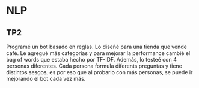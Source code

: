 # NLP

## TP2

Programé un bot basado en reglas. Lo diseñé para una tienda que vende café. 
Le agregué más categorías y para mejorar la performance cambié el bag of words que estaba hecho por TF-IDF.
Además, lo testeé con 4 personas diferentes. Cada persona formula diferents preguntas y tiene distintos sesgos, 
es por eso que al probarlo con más personas, se puede ir mejorando el bot cada vez más.
